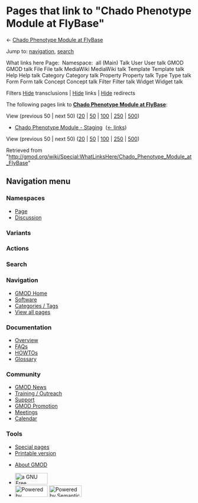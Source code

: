 <div id="mw-page-base" class="noprint">

</div>

<div id="mw-head-base" class="noprint">

</div>

<div id="content" class="mw-body" role="main">

<span id="top"></span>

<div id="mw-js-message" style="display:none;">

</div>



# <span dir="auto">Pages that link to "Chado Phenotype Module at FlyBase"</span>

<div id="bodyContent">

<div id="contentSub">

← [Chado Phenotype Module at
FlyBase](/wiki/Chado_Phenotype_Module_at_FlyBase "Chado Phenotype Module at FlyBase")

</div>

<div id="jump-to-nav" class="mw-jump">

Jump to: [navigation](#mw-navigation), [search](#p-search)

</div>

<div id="mw-content-text">

What links here Page:  Namespace:  all (Main) Talk User User talk GMOD
GMOD talk File File talk MediaWiki MediaWiki talk Template Template talk
Help Help talk Category Category talk Property Property talk Type Type
talk Form Form talk Concept Concept talk Filter Filter talk Widget
Widget talk

Filters
[Hide](/mediawiki/index.php?title=Special:WhatLinksHere/Chado_Phenotype_Module_at_FlyBase&hidetrans=1 "Special:WhatLinksHere/Chado Phenotype Module at FlyBase")
transclusions \|
[Hide](/mediawiki/index.php?title=Special:WhatLinksHere/Chado_Phenotype_Module_at_FlyBase&hidelinks=1 "Special:WhatLinksHere/Chado Phenotype Module at FlyBase")
links \|
[Hide](/mediawiki/index.php?title=Special:WhatLinksHere/Chado_Phenotype_Module_at_FlyBase&hideredirs=1 "Special:WhatLinksHere/Chado Phenotype Module at FlyBase")
redirects

The following pages link to **[Chado Phenotype Module at
FlyBase](/wiki/Chado_Phenotype_Module_at_FlyBase "Chado Phenotype Module at FlyBase")**:

View (previous 50 \| next 50)
([20](/mediawiki/index.php?title=Special:WhatLinksHere/Chado_Phenotype_Module_at_FlyBase&limit=20 "Special:WhatLinksHere/Chado Phenotype Module at FlyBase")
\|
[50](/mediawiki/index.php?title=Special:WhatLinksHere/Chado_Phenotype_Module_at_FlyBase&limit=50 "Special:WhatLinksHere/Chado Phenotype Module at FlyBase")
\|
[100](/mediawiki/index.php?title=Special:WhatLinksHere/Chado_Phenotype_Module_at_FlyBase&limit=100 "Special:WhatLinksHere/Chado Phenotype Module at FlyBase")
\|
[250](/mediawiki/index.php?title=Special:WhatLinksHere/Chado_Phenotype_Module_at_FlyBase&limit=250 "Special:WhatLinksHere/Chado Phenotype Module at FlyBase")
\|
[500](/mediawiki/index.php?title=Special:WhatLinksHere/Chado_Phenotype_Module_at_FlyBase&limit=500 "Special:WhatLinksHere/Chado Phenotype Module at FlyBase"))

- [Chado Phenotype Module -
  Staging](/wiki/Chado_Phenotype_Module_-_Staging "Chado Phenotype Module - Staging")
  ‎ <span class="mw-whatlinkshere-tools">([←
  links](/mediawiki/index.php?title=Special:WhatLinksHere&target=Chado+Phenotype+Module+-+Staging "Special:WhatLinksHere"))</span>

View (previous 50 \| next 50)
([20](/mediawiki/index.php?title=Special:WhatLinksHere/Chado_Phenotype_Module_at_FlyBase&limit=20 "Special:WhatLinksHere/Chado Phenotype Module at FlyBase")
\|
[50](/mediawiki/index.php?title=Special:WhatLinksHere/Chado_Phenotype_Module_at_FlyBase&limit=50 "Special:WhatLinksHere/Chado Phenotype Module at FlyBase")
\|
[100](/mediawiki/index.php?title=Special:WhatLinksHere/Chado_Phenotype_Module_at_FlyBase&limit=100 "Special:WhatLinksHere/Chado Phenotype Module at FlyBase")
\|
[250](/mediawiki/index.php?title=Special:WhatLinksHere/Chado_Phenotype_Module_at_FlyBase&limit=250 "Special:WhatLinksHere/Chado Phenotype Module at FlyBase")
\|
[500](/mediawiki/index.php?title=Special:WhatLinksHere/Chado_Phenotype_Module_at_FlyBase&limit=500 "Special:WhatLinksHere/Chado Phenotype Module at FlyBase"))

</div>

<div class="printfooter">

Retrieved from
"<http://gmod.org/wiki/Special:WhatLinksHere/Chado_Phenotype_Module_at_FlyBase>"

</div>

<div id="catlinks" class="catlinks catlinks-allhidden">

</div>

<div class="visualClear">

</div>

</div>

</div>

<div id="mw-navigation">

## Navigation menu

<div id="mw-head">



<div id="left-navigation">

<div id="p-namespaces" class="vectorTabs" role="navigation"
aria-labelledby="p-namespaces-label">

### Namespaces

- <span id="ca-nstab-main"><a href="/wiki/Chado_Phenotype_Module_at_FlyBase" accesskey="c"
  title="View the content page [c]">Page</a></span>
- <span id="ca-talk"><a
  href="/mediawiki/index.php?title=Talk:Chado_Phenotype_Module_at_FlyBase&amp;action=edit&amp;redlink=1"
  accesskey="t"
  title="Discussion about the content page [t]">Discussion</a></span>

</div>

<div id="p-variants" class="vectorMenu emptyPortlet" role="navigation"
aria-labelledby="p-variants-label">

### 

### Variants[](#)

<div class="menu">

</div>

</div>

</div>

<div id="right-navigation">



<div id="p-cactions" class="vectorMenu emptyPortlet" role="navigation"
aria-labelledby="p-cactions-label">

### Actions[](#)

<div class="menu">

</div>

</div>

<div id="p-search" role="search">

### Search

<div id="simpleSearch">

</div>

</div>

</div>

</div>

<div id="mw-panel">

<div id="p-logo" role="banner">

<a href="/wiki/Main_Page"
style="background-image: url(http://gmod.org/images/GMOD-cogs.png);"
title="Visit the main page"></a>

</div>

<div id="p-Navigation" class="portal" role="navigation"
aria-labelledby="p-Navigation-label">

### Navigation

<div class="body">

- <span id="n-GMOD-Home">[GMOD Home](/wiki/Main_Page)</span>
- <span id="n-Software">[Software](/wiki/GMOD_Components)</span>
- <span id="n-Categories-.2F-Tags">[Categories /
  Tags](/wiki/Categories)</span>
- <span id="n-View-all-pages">[View all
  pages](/wiki/Special:AllPages)</span>

</div>

</div>

<div id="p-Documentation" class="portal" role="navigation"
aria-labelledby="p-Documentation-label">

### Documentation

<div class="body">

- <span id="n-Overview">[Overview](/wiki/Overview)</span>
- <span id="n-FAQs">[FAQs](/wiki/Category:FAQ)</span>
- <span id="n-HOWTOs">[HOWTOs](/wiki/Category:HOWTO)</span>
- <span id="n-Glossary">[Glossary](/wiki/Glossary)</span>

</div>

</div>

<div id="p-Community" class="portal" role="navigation"
aria-labelledby="p-Community-label">

### Community

<div class="body">

- <span id="n-GMOD-News">[GMOD News](/wiki/GMOD_News)</span>
- <span id="n-Training-.2F-Outreach">[Training /
  Outreach](/wiki/Training_and_Outreach)</span>
- <span id="n-Support">[Support](/wiki/Support)</span>
- <span id="n-GMOD-Promotion">[GMOD
  Promotion](/wiki/GMOD_Promotion)</span>
- <span id="n-Meetings">[Meetings](/wiki/Meetings)</span>
- <span id="n-Calendar">[Calendar](/wiki/Calendar)</span>

</div>

</div>

<div id="p-tb" class="portal" role="navigation"
aria-labelledby="p-tb-label">

### Tools

<div class="body">

- <span id="t-specialpages"><a href="/wiki/Special:SpecialPages" accesskey="q"
  title="A list of all special pages [q]">Special pages</a></span>
- <span id="t-print"><a
  href="/mediawiki/index.php?title=Special:WhatLinksHere/Chado_Phenotype_Module_at_FlyBase&amp;printable=yes"
  rel="alternate" accesskey="p"
  title="Printable version of this page [p]">Printable version</a></span>

</div>

</div>

</div>

</div>

<div id="footer" role="contentinfo">

- <span id="footer-places-about">[About
  GMOD](/wiki/GMOD:About "GMOD:About")</span>

<!-- -->

- <span id="footer-copyrightico">[<img src="http://www.gnu.org/graphics/gfdl-logo-small.png" width="88"
  height="31" alt="a GNU Free Documentation License" />](http://www.gnu.org/licenses/fdl-1.3.html)</span>
- <span id="footer-poweredbyico">[<img src="/mediawiki/skins/common/images/poweredby_mediawiki_88x31.png"
  width="88" height="31" alt="Powered by MediaWiki" />](//www.mediawiki.org/)
  [<img
  src="/mediawiki/extensions/SemanticMediaWiki/includes/../resources/images/smw_button.png"
  width="88" height="31" alt="Powered by Semantic MediaWiki" />](https://www.semantic-mediawiki.org/wiki/Semantic_MediaWiki)</span>

<div style="clear:both">

</div>

</div>
